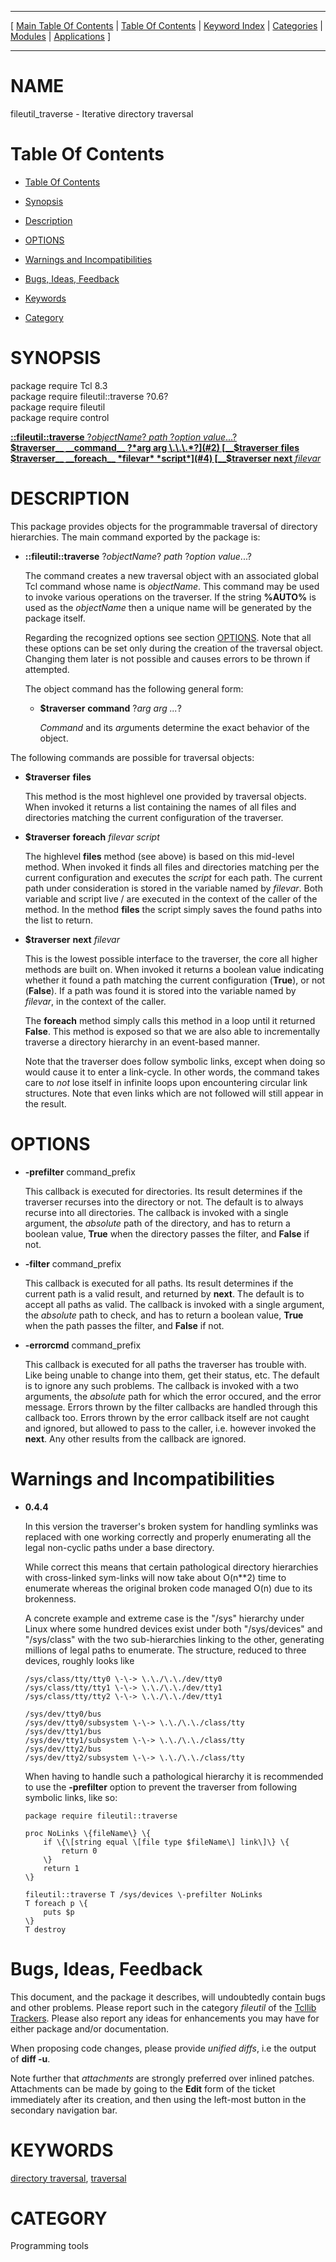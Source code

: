 
[//000000001]: # (fileutil\_traverse \- file utilities)
[//000000002]: # (Generated from file 'traverse\.man' by tcllib/doctools with format 'markdown')
[//000000003]: # (fileutil\_traverse\(n\) 0\.6 tcllib "file utilities")

<hr> [ <a href="../../../../toc.md">Main Table Of Contents</a> &#124; <a
href="../../../toc.md">Table Of Contents</a> &#124; <a
href="../../../../index.md">Keyword Index</a> &#124; <a
href="../../../../toc0.md">Categories</a> &#124; <a
href="../../../../toc1.md">Modules</a> &#124; <a
href="../../../../toc2.md">Applications</a> ] <hr>

# NAME

fileutil\_traverse \- Iterative directory traversal

# <a name='toc'></a>Table Of Contents

  - [Table Of Contents](#toc)

  - [Synopsis](#synopsis)

  - [Description](#section1)

  - [OPTIONS](#section2)

  - [Warnings and Incompatibilities](#section3)

  - [Bugs, Ideas, Feedback](#section4)

  - [Keywords](#keywords)

  - [Category](#category)

# <a name='synopsis'></a>SYNOPSIS

package require Tcl 8\.3  
package require fileutil::traverse ?0\.6?  
package require fileutil  
package require control  

[__::fileutil::traverse__ ?*objectName*? *path* ?*option* *value*\.\.\.?](#1)  
[__$traverser__ __command__ ?*arg arg \.\.\.*?](#2)  
[__$traverser__ __files__](#3)  
[__$traverser__ __foreach__ *filevar* *script*](#4)  
[__$traverser__ __next__ *filevar*](#5)  

# <a name='description'></a>DESCRIPTION

This package provides objects for the programmable traversal of directory
hierarchies\. The main command exported by the package is:

  - <a name='1'></a>__::fileutil::traverse__ ?*objectName*? *path* ?*option* *value*\.\.\.?

    The command creates a new traversal object with an associated global Tcl
    command whose name is *objectName*\. This command may be used to invoke
    various operations on the traverser\. If the string __%AUTO%__ is used as
    the *objectName* then a unique name will be generated by the package
    itself\.

    Regarding the recognized options see section [OPTIONS](#section2)\. Note
    that all these options can be set only during the creation of the traversal
    object\. Changing them later is not possible and causes errors to be thrown
    if attempted\.

    The object command has the following general form:

      * <a name='2'></a>__$traverser__ __command__ ?*arg arg \.\.\.*?

        *Command* and its *arg*uments determine the exact behavior of the
        object\.

The following commands are possible for traversal objects:

  - <a name='3'></a>__$traverser__ __files__

    This method is the most highlevel one provided by traversal objects\. When
    invoked it returns a list containing the names of all files and directories
    matching the current configuration of the traverser\.

  - <a name='4'></a>__$traverser__ __foreach__ *filevar* *script*

    The highlevel __files__ method \(see above\) is based on this mid\-level
    method\. When invoked it finds all files and directories matching per the
    current configuration and executes the *script* for each path\. The current
    path under consideration is stored in the variable named by *filevar*\.
    Both variable and script live / are executed in the context of the caller of
    the method\. In the method __files__ the script simply saves the found
    paths into the list to return\.

  - <a name='5'></a>__$traverser__ __next__ *filevar*

    This is the lowest possible interface to the traverser, the core all higher
    methods are built on\. When invoked it returns a boolean value indicating
    whether it found a path matching the current configuration \(__True__\),
    or not \(__False__\)\. If a path was found it is stored into the variable
    named by *filevar*, in the context of the caller\.

    The __foreach__ method simply calls this method in a loop until it
    returned __False__\. This method is exposed so that we are also able to
    incrementally traverse a directory hierarchy in an event\-based manner\.

    Note that the traverser does follow symbolic links, except when doing so
    would cause it to enter a link\-cycle\. In other words, the command takes care
    to *not* lose itself in infinite loops upon encountering circular link
    structures\. Note that even links which are not followed will still appear in
    the result\.

# <a name='section2'></a>OPTIONS

  - __\-prefilter__ command\_prefix

    This callback is executed for directories\. Its result determines if the
    traverser recurses into the directory or not\. The default is to always
    recurse into all directories\. The callback is invoked with a single
    argument, the *absolute* path of the directory, and has to return a
    boolean value, __True__ when the directory passes the filter, and
    __False__ if not\.

  - __\-filter__ command\_prefix

    This callback is executed for all paths\. Its result determines if the
    current path is a valid result, and returned by __next__\. The default is
    to accept all paths as valid\. The callback is invoked with a single
    argument, the *absolute* path to check, and has to return a boolean value,
    __True__ when the path passes the filter, and __False__ if not\.

  - __\-errorcmd__ command\_prefix

    This callback is executed for all paths the traverser has trouble with\. Like
    being unable to change into them, get their status, etc\. The default is to
    ignore any such problems\. The callback is invoked with a two arguments, the
    *absolute* path for which the error occured, and the error message\. Errors
    thrown by the filter callbacks are handled through this callback too\. Errors
    thrown by the error callback itself are not caught and ignored, but allowed
    to pass to the caller, i\.e\. however invoked the __next__\. Any other
    results from the callback are ignored\.

# <a name='section3'></a>Warnings and Incompatibilities

  - __0\.4\.4__

    In this version the traverser's broken system for handling symlinks was
    replaced with one working correctly and properly enumerating all the legal
    non\-cyclic paths under a base directory\.

    While correct this means that certain pathological directory hierarchies
    with cross\-linked sym\-links will now take about O\(n\*\*2\) time to enumerate
    whereas the original broken code managed O\(n\) due to its brokenness\.

    A concrete example and extreme case is the "/sys" hierarchy under Linux
    where some hundred devices exist under both "/sys/devices" and "/sys/class"
    with the two sub\-hierarchies linking to the other, generating millions of
    legal paths to enumerate\. The structure, reduced to three devices, roughly
    looks like

        /sys/class/tty/tty0 \-\-> \.\./\.\./dev/tty0
        /sys/class/tty/tty1 \-\-> \.\./\.\./dev/tty1
        /sys/class/tty/tty2 \-\-> \.\./\.\./dev/tty1

        /sys/dev/tty0/bus
        /sys/dev/tty0/subsystem \-\-> \.\./\.\./class/tty
        /sys/dev/tty1/bus
        /sys/dev/tty1/subsystem \-\-> \.\./\.\./class/tty
        /sys/dev/tty2/bus
        /sys/dev/tty2/subsystem \-\-> \.\./\.\./class/tty

    When having to handle such a pathological hierarchy it is recommended to use
    the __\-prefilter__ option to prevent the traverser from following
    symbolic links, like so:

        package require fileutil::traverse

        proc NoLinks \{fileName\} \{
            if \{\[string equal \[file type $fileName\] link\]\} \{
                return 0
            \}
            return 1
        \}

        fileutil::traverse T /sys/devices \-prefilter NoLinks
        T foreach p \{
            puts $p
        \}
        T destroy

# <a name='section4'></a>Bugs, Ideas, Feedback

This document, and the package it describes, will undoubtedly contain bugs and
other problems\. Please report such in the category *fileutil* of the [Tcllib
Trackers](http://core\.tcl\.tk/tcllib/reportlist)\. Please also report any ideas
for enhancements you may have for either package and/or documentation\.

When proposing code changes, please provide *unified diffs*, i\.e the output of
__diff \-u__\.

Note further that *attachments* are strongly preferred over inlined patches\.
Attachments can be made by going to the __Edit__ form of the ticket
immediately after its creation, and then using the left\-most button in the
secondary navigation bar\.

# <a name='keywords'></a>KEYWORDS

[directory traversal](\.\./\.\./\.\./\.\./index\.md\#directory\_traversal),
[traversal](\.\./\.\./\.\./\.\./index\.md\#traversal)

# <a name='category'></a>CATEGORY

Programming tools
